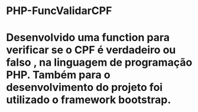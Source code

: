 # PHP-FuncValidarCPF

# Desenvolvido uma function para verificar se o CPF é verdadeiro ou falso , na linguagem de programação PHP. Também para o desenvolvimento do projeto foi utilizado o framework bootstrap.
